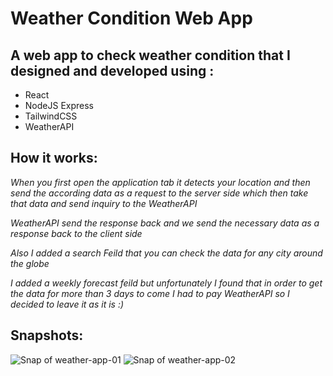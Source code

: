 # Weather Condition Web App
A web app to check weather condition that I designed and developed using :
-
* React
* NodeJS Express
* TailwindCSS
* WeatherAPI

How it works: 
-
*When you first open the application tab it detects your location and then send the according data as a request to the server side which then take that data and send inquiry to the WeatherAPI*

*WeatherAPI send the response back and we send the necessary data as a response back to the client side*

*Also I added a search Feild that you can check the data for any city around the globe*

*I added a weekly forecast feild but unfortunately I found that in order to get the data for more than 3 days to come I had to pay WeatherAPI so I decided to leave it as it is :)*

Snapshots:
-
![Snap of weather-app-01](https://user-images.githubusercontent.com/108346469/220206098-5e89927c-812a-4617-ae62-2d513a63d690.png)
![Snap of weather-app-02](https://user-images.githubusercontent.com/108346469/220206103-9bfd9b4f-8d42-46a8-86b5-d7231be772eb.png)
